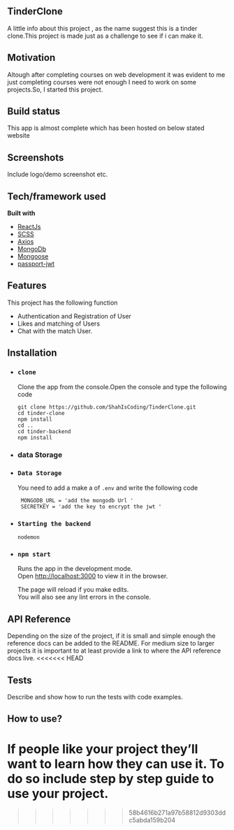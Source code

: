 ## TinderClone
A little info about this project , as the name suggest this is a tinder clone.This project is made just as a challenge to see if i can make it.

## Motivation
Altough after completing courses on web development it was evident to me just completing courses were not enough I need to work on some projects.So, I started this project.

## Build status
This app is almost complete which has been hosted on below stated website


## Screenshots
Include logo/demo screenshot etc.

## Tech/framework used
<b>Built with</b>
- [ReactJs](https://reactjs.org/)
- [SCSS](https://sass-lang.com/)
- [Axios](https://axios-http.com/)
- [MongoDb](https://www.mongodb.com)
- [Mongoose](https://mongoosejs.com/docs/guide.html#definition)
- [passport-jwt](http://www.passportjs.org/packages/passport-jwt/)

## Features
This project has the following function

* Authentication and Registration of User
* Likes and matching of Users
* Chat with the match User.

## Installation
-  ### `clone`
    Clone the app from the console.Open the console and type the following code
    ```
    git clone https://github.com/ShahIsCoding/TinderClone.git
    cd tinder-clone 
    npm install
    cd ..
    cd tinder-backend
    npm install
    ```
-  ### data Storage
-  ### `Data Storage`
   You need to add a make a of `.env` and write the following code
   ```   
    MONGODB_URL = 'add the mongodb Url '
    SECRETKEY = 'add the key to encrypt the jwt '
   ```
   
-  ### `Starting the backend `
    ```
    nodemon
    ```
-  ### `npm start`
    Runs the app in the development mode.\
    Open [http://localhost:3000](http://localhost:3000) to view it in the browser.

    The page will reload if you make edits.\
    You will also see any lint errors in the console.   

## API Reference

Depending on the size of the project, if it is small and simple enough the reference docs can be added to the README. For medium size to larger projects it is important to at least provide a link to where the API reference docs live.
<<<<<<< HEAD

## Tests
Describe and show how to run the tests with code examples.

## How to use?
If people like your project they’ll want to learn how they can use it. To do so include step by step guide to use your project.
=======
>>>>>>> 58b4616b271a97b58812d9303ddc5abda159b204

